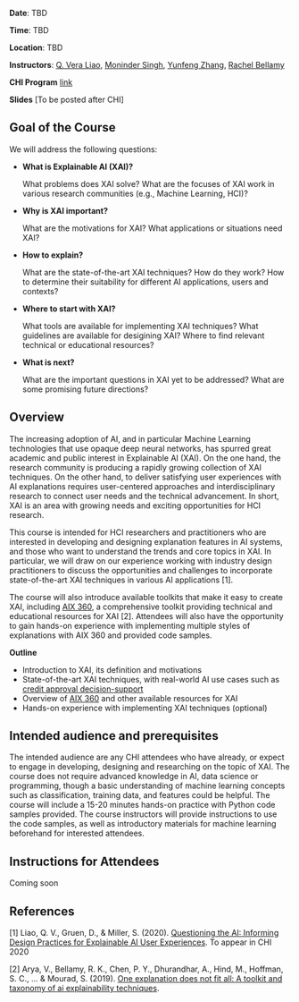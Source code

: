 **Date**: TBD

**Time**: TBD

**Location**: TBD

**Instructors**: <a href="http://qveraliao.com">Q. Vera Liao</a>, <a href="https://researcher.watson.ibm.com/researcher/view.php?person=us-moninder">Moninder Singh</a>, <a href="https://researcher.watson.ibm.com/researcher/view.php?person=us-zhangyun">Yunfeng Zhang</a>, <a href="https://researcher.watson.ibm.com/researcher/view.php?person=us-rachel">Rachel Bellamy</a>

**CHI Program** [link](https://chi2020.acm.org/authors/accepted-courses/#HotTopic22)

**Slides** [To be posted after CHI]



## Goal of the Course

We will address the following questions:

- **What is Explainable AI (XAI)?**

    What problems does XAI solve? What are the focuses of XAI work in various research communities (e.g., Machine Learning, HCI)? 

- **Why is XAI important?**

    What are the motivations for XAI? What applications or situations need XAI?

- **How to explain?**

    What are the state-of-the-art XAI techniques? How do they work? How to determine their suitability for different AI applications, users and contexts?

- **Where to start with XAI?**
 
    What tools are available for implementing XAI techniques? What guidelines are available for desigining XAI? Where to find relevant technical or educational resources?
    
- **What is next?**
    
    What are the important questions in XAI yet to be addressed? What are some promising future directions?
    
    
## Overview

The increasing adoption of AI, and in particular Machine Learning technologies that use opaque deep neural networks, has spurred great academic and public interest in Explainable AI (XAI). On the one hand, the research community is producing a rapidly growing collection of XAI techniques. On the other hand, to deliver satisfying user experiences with AI explanations requires user-centered approaches and interdisciplinary research to connect user needs and the technical advancement. In short, XAI is an area with growing needs and exciting opportunities for HCI research. 

This course is intended for HCI researchers and practitioners who are interested in developing and designing explanation features in AI systems, and those who want to understand the trends and core topics in XAI. In particular, we will draw on our experience working with industry design practitioners to discuss the opportunities and challenges to incorporate state-of-the-art XAI techniques in various AI applications [1]. 

The course will also introduce available toolkits that make it easy to create XAI, including [AIX 360](http://aix360.mybluemix.net), a comprehensive toolkit providing technical and educational resources for XAI [2]. Attendees will also have the opportunity to gain hands-on experience with implementing multiple styles of explanations with AIX 360 and provided code samples. 

**Outline**

- Introduction to XAI, its definition and motivations
- State-of-the-art XAI techniques, with real-world AI use cases such as [credit approval decision-support](http://aix360.mybluemix.net/data)
- Overview of [AIX 360](http://aix360.mybluemix.net) and other available resources for XAI
- Hands-on experience with implementing XAI techniques (optional)

## Intended audience and prerequisites

The intended audience are any CHI attendees who have already, or expect to engage in developing, designing and researching on the topic of XAI. The course does not require advanced knowledge in AI, data science or programming, though a basic understanding of machine learning concepts such as classification, training data, and features could be helpful. The course will include a 15-20 minutes hands-on practice with Python code samples provided. The course instructors will provide instructions to use the code samples, as well as introductory materials for machine learning beforehand for interested attendees. 

## Instructions for Attendees

Coming soon



## References

[1] Liao, Q. V., Gruen, D., & Miller, S. (2020). <a href="https://arxiv.org/abs/2001.02478"> Questioning the AI: Informing Design Practices for Explainable AI User Experiences</a>. To appear in CHI 2020

[2] Arya, V., Bellamy, R. K., Chen, P. Y., Dhurandhar, A., Hind, M., Hoffman, S. C., ... & Mourad, S. (2019). <a href="https://arxiv.org/abs/1909.03012"> One explanation does not fit all: A toolkit and taxonomy of ai explainability techniques</a>. 
